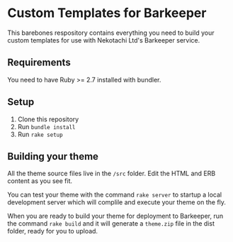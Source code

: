 # Custom Templates for Barkeeper

This barebones respository contains everything you need to build
your custom templates for use with Nekotachi Ltd's Barkeeper
service.

## Requirements

You need to have Ruby >= 2.7 installed with bundler.

## Setup

1. Clone this repository
2. Run `bundle install`
3. Run `rake setup`

## Building your theme

All the theme source files live in the `/src` folder. Edit the HTML
and ERB content as you see fit.

You can test your theme with the command `rake server` to startup
a local development server which will complile and execute your
theme on the fly.

When you are ready to build your theme for deployment to Barkeeper,
run the command `rake build` and it will generate a `theme.zip` file
in the dist folder, ready for you to upload.

